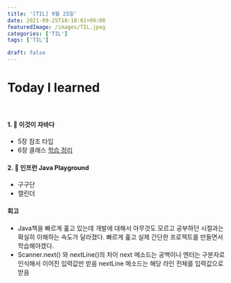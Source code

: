 ```yaml
---
title: '[TIL] 9월 25일'
date: 2021-09-25T18:18:01+09:00
featuredImage: /images/TIL.jpeg
categories: ['TIL']
tags: ['TIL']

draft: false
---
```


# Today I learned

<br>

<!--more-->

#### 1. 📘 이것이 자바다

- 5장 참조 타입
- 6장 클래스
  [학습 정리](https://kale02.notion.site/6-ee1b3e229ad9493aa60564a8ae3db1eb)

#### 2. 🎪 인프런 Java Playground

- 구구단
- 캘린더

#### 회고

- Java책을 빠르게 훑고 있는데 개발에 대해서 아무것도 모르고 공부하던 시절과는 확실히 이해하는 속도가 달라졌다. 빠르게 훑고 실제 간단한 프로젝트를 만들면서 학습해야겠다.
- Scanner.next() 와 nextLine()의 차이
  next 메소드는 공백이나 엔터는 구분자로 인식해서 이어진 입력값만 받음
  nextLine 메소드는 해당 라인 전체를 입력값으로 받음
